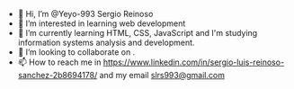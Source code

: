 - 👋 Hi, I’m @Yeyo-993 Sergio Reinoso
- 👀 I’m interested in learning web development 
- 🌱 I’m currently learning HTML, CSS, JavaScript and I'm studying information systems analysis and development.
- 💞️ I’m looking to collaborate on .
- 📫 How to reach me in https://www.linkedin.com/in/sergio-luis-reinoso-sanchez-2b8694178/ and my email slrs993@gmail.com

<!---
Yeyo-993/Yeyo-993 is a ✨ special ✨ repository because its `README.md` (this file) appears on your GitHub profile.
You can click the Preview link to take a look at your changes.
--->
